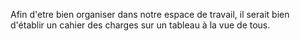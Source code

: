 <p> Afin d'etre bien organiser dans notre espace de travail, il serait bien d'établir un cahier des charges sur un tableau à la vue de tous. </p>
